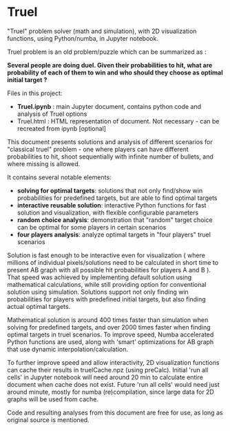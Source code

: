 # Truel
"Truel" problem solver (math and simulation), with 2D visualization functions, using Python/numba, in Jupyter notebook.

Truel problem is an old problem/puzzle which can be summarized as :

**Several people are doing duel. Given their probabilities to hit, what are probability of each of them to win and who should they choose as optimal initial target ?**

Files in this project:
- **Truel.ipynb** : main Jupyter document, contains python code and analysis of Truel options 
- Truel.html : HTML representation of document. Not necessary - can be recreated from ipynb  [optional]

This document presents solutions and analysis of different scenarios for "classical truel" problem - one where players can have different probabilities to hit, shoot sequentially with infinite number of bullets, and where missing is allowed. 

It contains several notable elements:
* **solving for optimal targets**: solutions that not only find/show win probabilities for predefined targets, but are able to find optimal targets
* **interactive reusable solution**: interactive Python functions for fast solution and visualization, with flexible configurable parameters
* **random choice analysis**: demonstration that "random" target choice can be optimal for some players in certain scenarios
* **four players analysis**: analyze optimal targets in "four players" truel scenarios

Solution is fast enough to be interactive even for visualization ( where millions of individual pixels/solutions need to be calculated in short time to present AB graph with all possible hit probabilities for players A and B ). That speed was achieved by implementing default solution using mathematical calculations, while still providing option for conventional solution using simulation. Solutions support not only finding win probabilities for players with predefined initial targets, but also finding actual optimal targets. 

Mathematical solution is around 400 times faster than simulation when solving for predefined targets, and over 2000 times faster when finding optimal targets in truel scenarios. To improve speed, Numba accelerated Python functions are used, along with 'smart' optimizations for AB graph that use dynamic interpolation/calculation. 

To further improve speed and allow interactivity, 2D visualization functions can cache their results in truelCache.npz (using preCalc). Initial 'run all cells' in Jupyter notebook will need around 20 min to calculate entire document when cache does not exist. Future 'run all cells' would need just around minute, mostly for numba (re)compilation, since large data for 2D graphs will be used from cache.

Code and resulting analyses from this document are free for use, as long as original source is mentioned.
